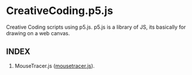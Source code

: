 # CreativeCoding.p5.js

Creative Coding scripts using p5.js.
p5.js is a library of JS, its basically for drawing on a web canvas.

## INDEX

1. MouseTracer.js ([mousetracer.js](https://www.github.com/sohampod/CreativeCoding.p5.js/mousetracer.js)).